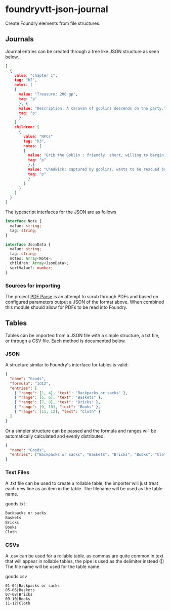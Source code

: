 # foundryvtt-json-journal

Create Foundry elements from file structures.

## Journals

Journal entries can be created through a tree like JSON structure as seen
below.

```json
[
  {
    value: "Chapter 1",
    tag: "h2",
    notes: [
    {
      value: "Treasure: 200 gp",
      tag: "p"
      }, {
      value: "Description: A caravan of goblins descends on the party."
      tag: "p"
      }
    ]
    children: [
      {
        value: "NPCs"
        tag: "h3",
        notes: [
        {
          value: "Grib the Goblin : friendly, short, willing to bargin.",
          tag: "p"
          },{
          value: "Chadwick: captured by goblins, wants to be rescued but will betray the adventurers"
          tag: "p"
          }
        ]
      }
    ]
  }
]
```

The typescript interfaces for the JSON are as follows

```typescript
interface Note {
  value: string;
  tag: string;
}

interface JsonData {
  value: string;
  tag: string;
  notes: Array<Note>;
  children: Array<JsonData>;
  sortValue?: number;
}
```

### Sources for importing

The project [PDF Parse](https://github.com/EthanJWright/pdfparse) is an attempt
to scrub through PDFs and based on configured parameters output a JSON of the
format above. When combined this module should allow for PDFs to be read into
Foundry.

## Tables

Tables can be imported from a JSON file with a simple structure, a txt file, or
through a CSV file. Each method is documented below.

### JSON

A structure similar to Foundry's interface for tables is valid:

```json
{
  "name": "Goods",
  "formula": "1d12",
  "entries": [
    { "range": [1, 4], "text": "Backpacks or sacks" },
    { "range": [5, 6], "text": "Baskets" },
    { "range": [7, 8], "text": "Bricks" },
    { "range": [9, 10], "text": "Books" },
    { "range": [11, 12], "text": "Cloth" }
  ]
}
```

Or a simpler structure can be passed and the formula and ranges will be
automatically calculated and evenly distributed:

```json
{
  "name": "Goods",
  "entries": ["Backpacks or sacks", "Baskets", "Bricks", "Books", "Cloth"]
}
```

### Text Files

A .txt file can be used to create a rollable table, the importer will just
treat each new line as an item in the table. The filename will be used as the
table name.

goods.txt :

```txt
Backpacks or sacks
Baskets
Bricks
Books
Cloth
```

### CSVs

A .csv can be used for a rollable table. as commas are quite common in text
that will appear in rollable tables, the pipe is used as the delimiter instead
(|) The file name will be used for the table name.

goods.csv

```csv
01-04|Backpacks or sacks
05-06|Baskets
07-08|Bricks
09-10|Books
11-12|Cloth
```
